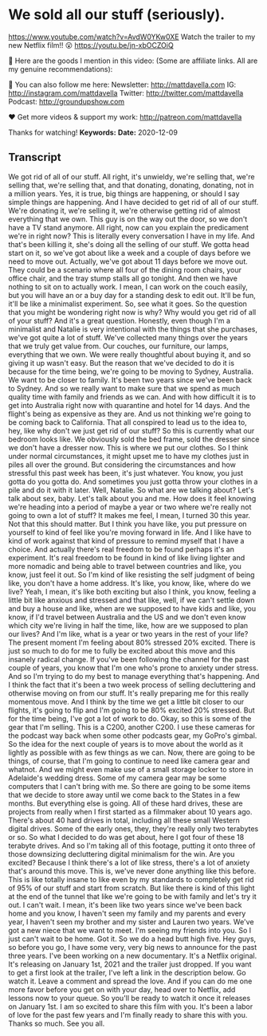 # We sold all our stuff (seriously).
https://www.youtube.com/watch?v=AvdW0YKw0XE
Watch the trailer to my new Netflix film!! 😮
https://youtu.be/jn-xbOCZOiQ

🙊 Here are the goods I mention in this video:
(Some are affiliate links. All are my genuine recommendations): 

💯 You can also follow me here:
Newsletter:  http://mattdavella.com
IG:  http://instagram.com/mattdavella
Twitter:  http://twitter.com/mattdavella
Podcast:  http://groundupshow.com

❤️ Get more videos & support my work:
http://patreon.com/mattdavella

Thanks for watching!
**Keywords:** 
**Date:** 2020-12-09

## Transcript
 We got rid of all of our stuff. All right, it's unwieldy, we're selling that, we're selling that, we're selling that, and that donating, donating, donating, not in a million years. Yes, it is true, big things are happening, or should I say simple things are happening. And I have decided to get rid of all of our stuff. We're donating it, we're selling it, we're otherwise getting rid of almost everything that we own. This guy is on the way out the door, so we don't have a TV stand anymore. All right, now can you explain the predicament we're in right now? This is literally every conversation I have in my life. And that's been killing it, she's doing all the selling of our stuff. We gotta head start on it, so we've got about like a week and a couple of days before we need to move out. Actually, we've got about 11 days before we move out. They could be a scenario where all four of the dining room chairs, your office chair, and the tray stump stalls all go tonight. And then we have nothing to sit on to actually work. I mean, I can work on the couch easily, but you will have an or a buy day for a standing desk to edit out. It'll be fun, it'll be like a minimalist experiment. So, see what it goes. So the question that you might be wondering right now is why? Why would you get rid of all of your stuff? And it's a great question. Honestly, even though I'm a minimalist and Natalie is very intentional with the things that she purchases, we've got quite a lot of stuff. We've collected many things over the years that we truly get value from. Our couches, our furniture, our lamps, everything that we own. We were really thoughtful about buying it, and so giving it up wasn't easy. But the reason that we've decided to do it is because for the time being, we're going to be moving to Sydney, Australia. We want to be closer to family. It's been two years since we've been back to Sydney. And so we really want to make sure that we spend as much quality time with family and friends as we can. And with how difficult it is to get into Australia right now with quarantine and hotel for 14 days. And the flight's being as expensive as they are. And us not thinking we're going to be coming back to California. That all conspired to lead us to the idea to, hey, like why don't we just get rid of our stuff? So this is currently what our bedroom looks like. We obviously sold the bed frame, sold the dresser since we don't have a dresser now. This is where we put our clothes. So I think under normal circumstances, it might upset me to have my clothes just in piles all over the ground. But considering the circumstances and how stressful this past week has been, it's just whatever. You know, you just gotta do you gotta do. And sometimes you just gotta throw your clothes in a pile and do it with it later. Well, Natalie. So what are we talking about? Let's talk about sex, baby. Let's talk about you and me. How does it feel knowing we're heading into a period of maybe a year or two where we're really not going to own a lot of stuff? It makes me feel, I mean, I turned 30 this year. Not that this should matter. But I think you have like, you put pressure on yourself to kind of feel like you're moving forward in life. And I like have to kind of work against that kind of pressure to remind myself that I have a choice. And actually there's real freedom to be found perhaps it's an experiment. It's real freedom to be found in kind of like living lighter and more nomadic and being able to travel between countries and like, you know, just feel it out. So I'm kind of like resisting the self judgment of being like, you don't have a home address. It's like, you know, like, where do we live? Yeah, I mean, it's like both exciting but also I think, you know, feeling a little bit like anxious and stressed and that like, well, if we can't settle down and buy a house and like, when are we supposed to have kids and like, you know, if I'd travel between Australia and the US and we don't even know which city we're living in half the time, like, how are we supposed to plan our lives? And I'm like, what is a year or two years in the rest of your life? The present moment I'm feeling about 80% stressed 20% excited. There is just so much to do for me to fully be excited about this move and this insanely radical change. If you've been following the channel for the past couple of years, you know that I'm one who's prone to anxiety under stress. And so I'm trying to do my best to manage everything that's happening. And I think the fact that it's been a two week process of selling decluttering and otherwise moving on from our stuff. It's really preparing me for this really momentous move. And I think by the time we get a little bit closer to our flights, it's going to flip and I'm going to be 80% excited 20% stressed. But for the time being, I've got a lot of work to do. Okay, so this is some of the gear that I'm selling. This is a C200, another C200. I use these cameras for the podcast way back when some other podcasts gear, my GoPro's gimbal. So the idea for the next couple of years is to move about the world as it lightly as possible with as few things as we can. Now, there are going to be things, of course, that I'm going to continue to need like camera gear and whatnot. And we might even make use of a small storage locker to store in Adelaide's wedding dress. Some of my camera gear may be some computers that I can't bring with me. So there are going to be some items that we decide to store away until we come back to the States in a few months. But everything else is going. All of these hard drives, these are projects from really when I first started as a filmmaker about 10 years ago. There's about 40 hard drives in total, including all these small Western digital drives. Some of the early ones, they, they're really only two terabytes or so. So what I decided to do was get about, here I got four of these 18 terabyte drives. And so I'm taking all of this footage, putting it onto three of those downsizing decluttering digital minimalism for the win. Are you excited? Because I think there's a lot of like stress, there's a lot of anxiety that's around this move. This is, we've never done anything like this before. This is like totally insane to like even by my standards to completely get rid of 95% of our stuff and start from scratch. But like there is kind of this light at the end of the tunnel that like we're going to be with family and let's try it out. I can't wait. I mean, it's been like two years since we've been back home and you know, I haven't seen my family and my parents and every year, I haven't seen my brother and my sister and Lauren two years. We've got a new niece that we want to meet. I'm seeing my friends into you. So I just can't wait to be home. Got it. So we do a head butt high five. Hey guys, so before you go, I have some very, very big news to announce for the past three years. I've been working on a new documentary. It's a Netflix original. It's releasing on January 1st, 2021 and the trailer just dropped. If you want to get a first look at the trailer, I've left a link in the description below. Go watch it. Leave a comment and spread the love. And if you can do me one more favor before you get on with your day, head over to Netflix, add lessons now to your queue. So you'll be ready to watch it once it releases on January 1st. I am so excited to share this film with you. It's been a labor of love for the past few years and I'm finally ready to share this with you. Thanks so much. See you all.
